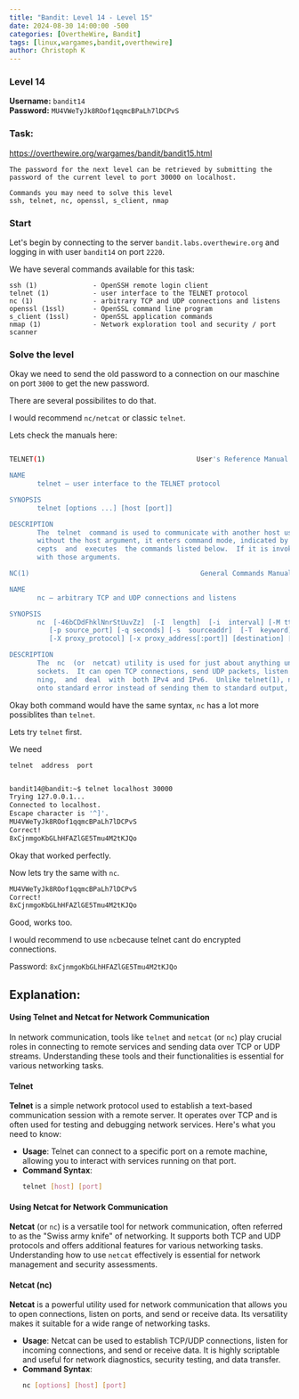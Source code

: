 ```yaml
---
title: "Bandit: Level 14 - Level 15"
date: 2024-08-30 14:00:00 -500 
categories: [OvertheWire, Bandit]
tags: [linux,wargames,bandit,overthewire]
author: Christoph K
---
```


<!-- Change LEVELS -->

### Level 14

**Username:** `bandit14`  
**Password:** `MU4VWeTyJk8ROof1qqmcBPaLh7lDCPvS`

### Task:

<!-- PICTURE FROM TASK -->
https://overthewire.org/wargames/bandit/bandit15.html

    The password for the next level can be retrieved by submitting the password of the current level to port 30000 on localhost.

    Commands you may need to solve this level
    ssh, telnet, nc, openssl, s_client, nmap

<!-- change username bandit!! -->
### Start

Let's begin by connecting to the server `bandit.labs.overthewire.org` and logging in with user `bandit14` on port `2220`.

We have several commands available for this task:


    ssh (1)              - OpenSSH remote login client
    telnet (1)           - user interface to the TELNET protocol
    nc (1)               - arbitrary TCP and UDP connections and listens
    openssl (1ssl)       - OpenSSL command line program
    s_client (1ssl)      - OpenSSL application commands
    nmap (1)             - Network exploration tool and security / port scanner


<!-- CHANGE COMMANDS IF NECCESSARY -->


### Solve the level

Okay we need to send the old password to a connection on our maschine on port `3000` to get the new password.

There are several possibilites to do that. 

I would recommend `nc/netcat` or classic `telnet`.

Lets check the manuals here:

```bash

TELNET(1)                                      User's Reference Manual                                      TELNET(1)

NAME
       telnet — user interface to the TELNET protocol

SYNOPSIS
       telnet [options ...] [host [port]]

DESCRIPTION
       The  telnet  command is used to communicate with another host using the TELNET protocol.  If telnet is invoked
       without the host argument, it enters command mode, indicated by its prompt (telnet>).  In this  mode,  it  ac‐
       cepts  and  executes  the commands listed below.  If it is invoked with arguments, it performs an open command
       with those arguments.

NC(1)                                           General Commands Manual                                         NC(1)

NAME
       nc — arbitrary TCP and UDP connections and listens

SYNOPSIS
       nc  [-46bCDdFhklNnrStUuvZz]  [-I  length]  [-i  interval] [-M ttl] [-m minttl] [-O length] [-P proxy_username]
          [-p source_port] [-q seconds] [-s  sourceaddr]  [-T  keyword]  [-V  rtable]  [-W  recvlimit]  [-w  timeout]
          [-X proxy_protocol] [-x proxy_address[:port]] [destination] [port]

DESCRIPTION
       The  nc  (or  netcat) utility is used for just about anything under the sun involving TCP, UDP, or Unix-domain
       sockets.  It can open TCP connections, send UDP packets, listen on arbitrary TCP and UDP ports, do port  scan‐
       ning,  and  deal  with  both IPv4 and IPv6.  Unlike telnet(1), nc scripts nicely, and separates error messages
       onto standard error instead of sending them to standard output, as telnet(1) does with some.

```


Okay both command would have the same syntax, `nc` has a lot more possiblites than `telnet`.

Lets try `telnet` first.

We need

    telnet  address  port


```bash

bandit14@bandit:~$ telnet localhost 30000
Trying 127.0.0.1...
Connected to localhost.
Escape character is '^]'.
MU4VWeTyJk8ROof1qqmcBPaLh7lDCPvS
Correct!
8xCjnmgoKbGLhHFAZlGE5Tmu4M2tKJQo

```

Okay that worked perfectly. 

Now lets try the same with `nc`.

```bash
MU4VWeTyJk8ROof1qqmcBPaLh7lDCPvS
Correct!
8xCjnmgoKbGLhHFAZlGE5Tmu4M2tKJQo

```

Good, works too.

I would recommend to use `nc`because telnet cant do encrypted connections.

Password: `8xCjnmgoKbGLhHFAZlGE5Tmu4M2tKJQo`


## Explanation: 

#### Using Telnet and Netcat for Network Communication

In network communication, tools like `telnet` and `netcat` (or `nc`) play crucial roles in connecting to remote services and sending data over TCP or UDP streams. Understanding these tools and their functionalities is essential for various networking tasks.

#### **Telnet**

**Telnet** is a simple network protocol used to establish a text-based communication session with a remote server. It operates over TCP and is often used for testing and debugging network services. Here's what you need to know:

- **Usage**: Telnet can connect to a specific port on a remote machine, allowing you to interact with services running on that port.
- **Command Syntax**: 
  ```bash
  telnet [host] [port]

#### Using Netcat for Network Communication

**Netcat** (or `nc`) is a versatile tool for network communication, often referred to as the "Swiss army knife" of networking. It supports both TCP and UDP protocols and offers additional features for various networking tasks. Understanding how to use `netcat` effectively is essential for network management and security assessments.

#### **Netcat (nc)**

**Netcat** is a powerful utility used for network communication that allows you to open connections, listen on ports, and send or receive data. Its versatility makes it suitable for a wide range of networking tasks.

- **Usage**: Netcat can be used to establish TCP/UDP connections, listen for incoming connections, and send or receive data. It is highly scriptable and useful for network diagnostics, security testing, and data transfer.
- **Command Syntax**: 
  ```bash
  nc [options] [host] [port]
